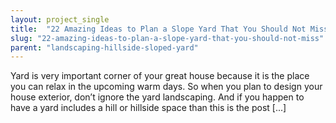 ```yaml
---
layout: project_single
title:  "22 Amazing Ideas to Plan a Slope Yard That You Should Not Miss"
slug: "22-amazing-ideas-to-plan-a-slope-yard-that-you-should-not-miss"
parent: "landscaping-hillside-sloped-yard"
---
```

Yard is very important corner of your great house because it is the place you can relax in the upcoming warm days. So when you plan to design your house exterior, don’t ignore the yard landscaping. And if you happen to have a yard includes a hill or hillside space than this is the post [...]